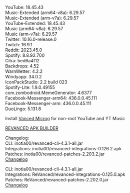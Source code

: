 YouTube: 18.45.43  
Music-Extended (arm64-v8a): 6.29.57  
Music-Extended (arm-v7a): 6.29.57  
YouTube-Extended: 18.45.43  
Music (arm64-v8a): 6.29.57  
Music (arm-v7a): 6.29.57  
Twitter: 10.16.0-release.0  
Twitch: 16.9.1  
Reddit: 2023.45.0  
Spotify: 8.8.92.700  
Citra: bed6a4f12  
Backdrops: 4.52  
WarnWetter: 4.2.2  
Windyapp: 34.0.2  
IconPackStudio: 2.2 build 023  
Spotify-Lite: 1.9.0.49155  
com.zombodroid.MemeGenerator: 4.6377  
Facebook-Messenger-arm64: 436.0.0.45.111  
Facebook-Messenger-arm: 436.0.0.45.111  
DuoLingo: 5.131.8  

Install [Vanced Microg](https://github.com/TeamVanced/VancedMicroG/releases) for non-root YouTube and YT Music  

[REVANCED APK BUILDER](https://github.com/alsyundawy/revanced-apk-builder/)  

Changelog:  
CLI: inotia00/revanced-cli-4.3.1-all.jar  
Integrations: inotia00/revanced-integrations-0.126.2.apk  
Patches: inotia00/revanced-patches-2.203.2.jar  
[Changelog](https://github.com/inotia00/revanced-patches/releases/tag/v2.203.2)

CLI: inotia00/revanced-cli-4.3.1-all.jar  
Integrations: ReVanced/revanced-integrations-0.125.0.apk  
Patches: ReVanced/revanced-patches-2.202.0.jar  
[Changelog](https://github.com/ReVanced/revanced-patches/releases/tag/v2.202.0)  
